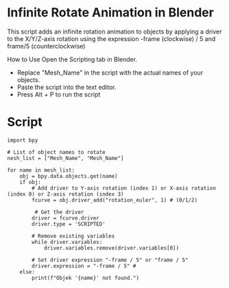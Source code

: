# Infinite Rotate Animation in Blender
This script adds an infinite rotation animation to objects by applying a driver to the X/Y/Z-axis rotation using the expression -frame (clockwise) / 5 and frame/5 (counterclockwise)

How to Use
Open the Scripting tab in Blender.
- Replace "Mesh_Name" in the script with the actual names of your objects.
- Paste the script into the text editor.
- Press Alt + P to run the script

# Script
```
import bpy

# List of object names to rotate
nesh_list = ["Mesh_Name", "Mesh_Name"]

for name in mesh_list:
    obj = bpy.data.objects.get(name)
    if obj:
        # Add driver to Y-axis rotation (index 1) or X-axis rotation (index 0) or Z-axis rotation (index 3)
        fcurve = obj.driver_add("rotation_euler", 1) # (0/1/2)

         # Get the driver
        driver = fcurve.driver
        driver.type = 'SCRIPTED'

        # Remove existing variables
        while driver.variables:
            driver.variables.remove(driver.variables[0])

        # Set driver expression "-frame / 5" or "frame / 5"
        driver.expression = "-frame / 5" # 
    else:
        print(f"Objek '{name}' not found.")
```
